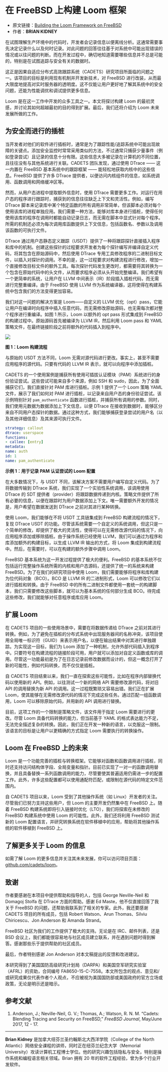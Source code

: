 # 在 FreeBSD 上构建 Loom 框架

- 原文链接：[Building the Loom Framework on FreeBSD](https://freebsdfoundation.org/wp-content/uploads/2022/08/kidney_loom.pdf)
- 作者：**BRIAN KIDNEY**


在试图理解生产环境中的代码时，开发者会记录信息以便离线分析。这通常需要事先决定记录什么以及何时记录。对此问题的回答往往基于对系统中可能出现错误的情况或以往问题的判断。而在开发过程中，确切地知道需要哪些信息并不总是可能的，特别是在试图追踪与安全有关的数据时。

这正是因果自适应分布式高效跟踪系统（CADETS）研究项目所面临的问题之一。该项目的目标是利用现有机制并开发新技术，对 FreeBSD 进行改装，从而最大限度地提高对实时服务器的透明度。这不仅能让用户更好地了解其系统中的安全问题，还能为性能调优和调试提供更多信息。

Loom 是在这一工作中开发的众多工具之一。本文将探讨构建 Loom 的最初灵感，并讨论其如何超越最初的目的得到扩展。最后，我们还将介绍为 Loom 未来发展所做的工作。


## 为安全而进行的插桩

当开发者对他们的软件进行插桩时，通常是为了跟踪性能/追踪系统中可能出现故障的关键点。添加安全监控时常常采用类似的方法，不过通常只捕获少量事件（例如登录尝试）且记录的信息十分有限。这些信息大多被记录在计算机的不同位置，且往往没有与其他系统进行关联。CADETS 团队发现，通过使用 DTrace —— 这一内置在 FreeBSD 基本系统中的跟踪框架 —— 能轻松地获取内核中的这些信息。FreeBSD 提供了许多 DTrace 提供者，以便访问内核组件的信息，如系统调用、函数调用和网络缓冲区等。


然而，从用户态进程中提取额外信息时，使用 DTrace 需要更多工作。对运行在用户态的程序进行跟踪时，捕获到的信息往往缺乏上下文和灵活性。例如，编写 DTrace 脚本来记录库中某个特定函数的所有调用非常简单，但该脚本必须对每个使用该库的进程单独应用。我们需要一种方法，能够对库本身进行插桩，使得任何使用该库的程序在调用时都能自动记录日志，而无需在脚本中显式针对每个程序。所需的机制还必须为每次调用库函数提供上下文信息，包括函数名、参数以及调用该函数的可执行文件。

DTrace 通过用户态静态定义跟踪（USDT）提供了一种将跟踪探针直接插入程序和库中的机制。创建这些探针的过程要求开发者为每个探针编写并编译自定义代码，将其包含在原始源码中，然后使用 DTrace 专用工具修改程序的二进制目标文件，以插入对探针的调用。不幸的是，这一过程要求对构建流程进行修改，增加一个直接修改目标文件的额外工具。每次探针代码发生更改时，都需要将其转换为一个包含在原始代码中的头文件，从而要求程序必须从头开始完整编译。我们希望有一个更简单的系统，让用户在 LLVM 中间表示（IR）阶段插入插桩代码，而无需进行完整重编译。由于 FreeBSD 使用 LLVM 作为系统编译器，这将使得在构建系统中包含我们的方法变得更加容易。

我们对这一问题的解决方案是 Loom——自定义的 LLVM 优化（opt）pass，它能让用户在编译时向程序中插入任意代码，而无需修改原始源码，也无需每次都对整个程序进行重编译。如图 1 所示，Loom 以额外的 opt pass 形式集成到 FreeBSD 的构建过程中。原始源码首先被编译为 LLVM IR，然后利用 Loom pass 和 YAML 策略文件，在最终链接阶段之前将额外的代码插入到程序中。

![](https://github.com/user-attachments/assets/ce67c902-a7fd-4f23-9857-99e40db6b6e2)

**图 1：Loom 构建流程**

与原始的 USDT 方法不同，Loom 无需对源代码进行更改。事实上，甚至不需要应用程序的源代码。只要有代码的 LLVM IR 表示，就可以向程序中添加插桩。  

CADETS 的一个使用案例是捕获所有使用可插拔认证模块（PAM）系统进行的身份验证尝试。这些尝试可能来自多个来源，例如 SSH 和 sudo，因此，为了全面捕获它们，我们直接针对 PAM 库进行插桩。示例 1 提供了一个 Loom 策略 YAML 文件，展示了我们如何对 PAM 进行插桩，以记录来自用户态的身份验证尝试。该示例特别针对 `pam_authenticate` 函数进行插桩，并捕获所有调用的参数。同时，我们使用元数据为数据添加上下文信息，以便 DTrace 在接收到数据时，能够区分来自不同用户态探针的数据。通过这种方式，我们能够捕获登录尝试的用户名（以及其他详细信息）及其来源可执行文件。

```yml
strategy: callout
dtrace: userspace
functions:
- callee: [entry]
metadata:
name: auth
id: 1
name: pam_authenticate
```

**示例 1：用于记录 PAM 认证尝试的 Loom 配置**  

在大多数情况下，与 USDT 不同，该解决方案不需要用户编写自定义代码。为了将数据传输到 DTrace 系统，我们实现了一个实验性系统调用，该调用使用 DTrace 的 SDT 提供者（provider）将跟踪数据传递到内核。策略文件提供了所有必要的信息，以便在跟踪时为用户数据添加上下文。唯一需要额外开发的情况是，用户希望在数据发送到 DTrace 之前对其进行某种转换。  

使用 Loom，我们能够在不将 USDT 工具链集成到 FreeBSD 构建流程的情况下，复现 DTrace USDT 的功能。尽管该系统需要一个自定义的系统调用，但这只是一个简单的修改，却提供了极大的灵活性，使得可以在无需修改源代码的情况下，向应用程序添加或移除插桩。由于操作系统已经使用 LLVM，我们可以通过为程序和库添加额外的构建目标，以生成 LLVM IR 输出的方式，将 Loom 集成到构建流程中。然后，在需要时，可以在构建的额外步骤中调用 Loom。  

FreeBSD 基本系统为这一开发过程提供了极大的便利。FreeBSD 的基本系统不仅包括运行完整操作系统所需的内核和用户态源码，还提供了统一的系统来构建 FreeBSD。为了在我们的研究项目中使用 Loom，我们需要能够将程序和库构建为位代码对象（BCO）。BCO 是 LLVM IR 的二进制形式，Loom 可以修改它们以进行插桩和转换。由于 FreeBSD 中的所有二进制文件都使用一套统一的构建脚本，我们只需要修改这些脚本，就可以为基本系统的任何部分生成 BCO。待完成这些修改，我们就能够对任意程序或库应用 Loom。

## 扩展 Loom  

在 CADETS 项目的一些使用场景中，需要在将数据传递给 DTrace 之前对其进行转换。例如，为了避免在插桩的分布式系统中出现服务器间的名称冲突，该项目使用全局唯一标识符（GUID）来表示用户名，以便在输出结果中对其进行单独跟踪。为实现这一目标，我们为 Loom 添加了一种机制，允许外部代码插入到程序中。只要符号在构建流程的链接阶段可用，用户就可以添加对自定义函数或库的调用。尽管这一功能最初是为了在日志记录前修改数据而设计的，但这一概念打开了新的可能性，例如代码转换，而不仅仅是插桩。  

自 CADETS 项目结束以来，我们一直在探索这些可能性，比如在程序内部替换代码以使用新的 API。例如，以往测试一个新的网络 API 需要修改源代码，将对旧 API 的调用替换为新 API 的调用。这一过程既繁琐又容易出错。我们正在扩展 Loom，使其能够在无需修改源代码的情况下完成这些任务。通过匹配一组函数调用，Loom 可以移除原始代码，并用新的 API 调用进行替换。  

目前，这项工作的一个限制是策略文件，该文件用于指定 Loom 需要进行的更改。尽管 Loom 具备代码转换的能力，但当前基于 YAML 的格式表达能力不足，无法完全描述复杂的转换。因此，我们正在开发一种新的语言，以克服这一限制。该语言的目标是让用户以更精确的方式指定 Loom 需要执行的转换操作。  

## Loom 在 FreeBSD 上的未来  

Loom 是一个功能完善的插桩与转换框架。它能够对函数和函数调用进行插桩，同时还支持访问结构体字段、全局变量和指针。目前已实现了一对一的函数调用替换，并且具备替换一系列函数调用的能力，尽管要使其普遍适用仍需进一步的配置工作。此外，许多这些配置都可以使用通配符匹配，或限制在源代码的特定文件范围内。  

自 CADETS 项目以来，Loom 受到了其他操作系统（如 Linux）开发者的关注。尽管我们已努力支持这些用户，但 Loom 的主要开发仍然集中在 FreeBSD 上。随着 FreeBSD 构建系统即将引入链接时优化（LTO），我们将探索在未修改的 FreeBSD 构建系统中使用 Loom 的可能性。此外，我们还将利用 FreeBSD 测试新的 Loom 配置语言，并研究转换系统在软件移植中的应用，帮助将其他操作系统的软件移植到 FreeBSD 上。

## 了解更多关于 Loom 的信息  

如需了解 Loom 的更多信息并关注其未来发展，你可以访问项目页面：[github.com/cadets/loom](https://github.com/cadets/loom)。  

## 致谢  

作者要感谢在本项目中提供帮助和指导的人，包括 George Neville-Neil 和 Domagoj Stolfa 在 DTrace 方面的帮助。感谢 Ed Maste，他不仅直接回答了我关于 FreeBSD 的问题，还帮助我联系到了相关的专家。此外，我还要感谢 CADETS 项目的所有成员，包括 Robert Watson、Arun Thomas、Silviu Chiricescu、Jon Anderson 和 Amanda Strand。  

FreeBSD 社区为我们的工作提供了极大的支持。无论是在 IRC、邮件列表，还是 BSD 会议上，我们都能很容易地与社区成员建立联系，并在遇到问题时得到解答。感谢那些乐于提供帮助的社区成员。  

最后，作者特别感谢 Jon Anderson 对本文稿提出的反馈和改进建议。  

本研究得到了美国国防高级研究计划局（DARPA）和美国空军研究实验室（AFRL）的资助，合同编号 FA8650-15-C-7558。本文所包含的观点、意见和/或研究成果仅代表作者个人观点，不应被视为美国国防部或美国政府的官方立场或政策，无论是明示还是暗示。  



## 参考文献

1. Anderson, J.; Neville-Neil, G. V.; Thomas, A.; Watson, R. N. M. “Cadets: Blending Tracing and Security on FreeBSD,” *FreeBSD Journal*, May/June 2017, 12 - 17.  

---


**Brian Kidney** 是加拿大纽芬兰圣约翰斯北大西洋学院（College of the North Atlantic）网络安全课程的讲师，同时正在纽芬兰纪念大学（Memorial University）攻读计算机工程博士学位。他的研究兴趣包括隐私与安全，特别是操作系统和编程语言相关领域。Brian 拥有 20 年的软件工程经验，曾为多个行业开发软件。

